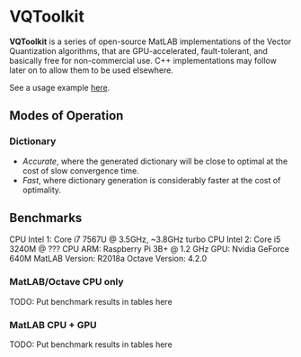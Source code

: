 # VQToolkit

**VQToolkit** is a series of open-source MatLAB implementations of the Vector Quantization algorithms, that are GPU-accelerated, fault-tolerant, and basically free for non-commercial use. C++ implementations may follow later on to allow them to be used elsewhere.

See a usage example [here](ExampleVQ.m).


## Modes of Operation

### Dictionary

- *Accurate*, where the generated dictionary will be close to optimal at the cost of slow convergence time.
- *Fast*, where dictionary generation is considerably faster at the cost of optimality.

## Benchmarks

CPU Intel 1: Core i7 7567U @ 3.5GHz, ~3.8GHz turbo
CPU Intel 2: Core i5 3240M @ ???
CPU ARM: Raspberry Pi 3B+ @ 1.2 GHz
GPU: Nvidia GeForce 640M
MatLAB Version: R2018a
Octave Version: 4.2.0

### MatLAB/Octave CPU only

TODO: Put benchmark results in tables here

### MatLAB CPU + GPU

TODO: Put benchmark results in tables here